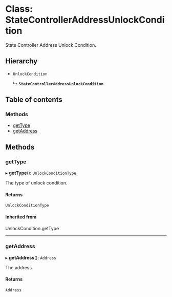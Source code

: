 # Class: StateControllerAddressUnlockCondition

State Controller Address Unlock Condition.

## Hierarchy

- `UnlockCondition`

  ↳ **`StateControllerAddressUnlockCondition`**

## Table of contents

### Methods

- [getType](StateControllerAddressUnlockCondition.md#gettype)
- [getAddress](StateControllerAddressUnlockCondition.md#getaddress)

## Methods

### getType

▸ **getType**(): `UnlockConditionType`

The type of unlock condition.

#### Returns

`UnlockConditionType`

#### Inherited from

UnlockCondition.getType

___

### getAddress

▸ **getAddress**(): `Address`

The address.

#### Returns

`Address`
